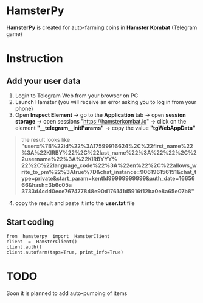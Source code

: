 # HamsterPy

**HamsterPy** is created for auto-farming coins in **Hamster Kombat** (Telegram game)

# Instruction
## Add your user data

1.  Login to Telegram Web from your browser on PC
2.  Launch Hamster (you will receive an error asking you to log in from your phone)
3. Open **Inspect Element** -> go to the **Application** tab -> open **session storage** -> open sessions "https://hamsterkombat.io" -> click on the element **"__telegram__initParams"** -> copy the value **"tgWebAppData"**
> the result looks like **"user=%7B%22id%22%3A17599916624%2C%22first_name%22%3A%22KIRBY%22%2C%22last_name%22%3A%22%22%2C%22username%22%3A%22KIRBYYY% 22%2C%22language_code%22%3A%22en%22%2C%22allows_write_to_pm%22%3Atrue%7D&chat_instance=906196156151&chat_type=private&start_param=kentId99999999999&auth_date=1665666&hash=3b6c05a 3733d4cdd0ece767477848e90d176141d5916f12ba0e8a65e07b8"**

4. copy the result and paste it into the **user.txt** file

## Start coding
    from  hamsterpy  import  HamsterClient
    client  =  HamsterClient()
    client.auth()
    client.autofarm(taps=True, print_info=True)

# TODO
Soon it is planned to add auto-pumping of items